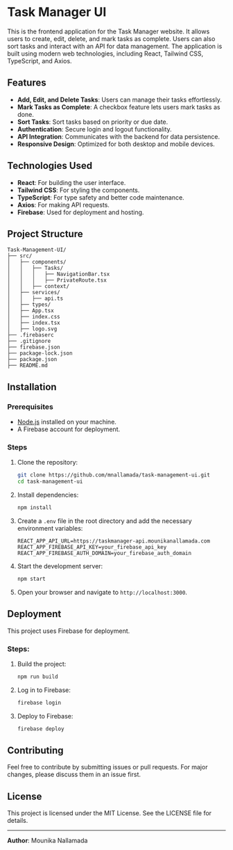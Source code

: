# Task Manager UI

This is the frontend application for the Task Manager website. It allows users to create, edit, delete, and mark tasks as complete. Users can also sort tasks and interact with an API for data management. The application is built using modern web technologies, including React, Tailwind CSS, TypeScript, and Axios.

## Features

- **Add, Edit, and Delete Tasks**: Users can manage their tasks effortlessly.
- **Mark Tasks as Complete**: A checkbox feature lets users mark tasks as done.
- **Sort Tasks**: Sort tasks based on priority or due date.
- **Authentication**: Secure login and logout functionality.
- **API Integration**: Communicates with the backend for data persistence.
- **Responsive Design**: Optimized for both desktop and mobile devices.

## Technologies Used

- **React**: For building the user interface.
- **Tailwind CSS**: For styling the components.
- **TypeScript**: For type safety and better code maintenance.
- **Axios**: For making API requests.
- **Firebase**: Used for deployment and hosting.

## Project Structure

```
Task-Management-UI/
├── src/
│   ├── components/
│   │   ├── Tasks/
│   │   │   ├── NavigationBar.tsx
│   │   │   ├── PrivateRoute.tsx
│   │   ├── context/
│   ├── services/
│   │   ├── api.ts
│   ├── types/
│   ├── App.tsx
│   ├── index.css
│   ├── index.tsx
│   ├── logo.svg
├── .firebaserc
├── .gitignore
├── firebase.json
├── package-lock.json
├── package.json
├── README.md
```

## Installation

### Prerequisites

- [Node.js](https://nodejs.org/) installed on your machine.
- A Firebase account for deployment.

### Steps

1. Clone the repository:
   ```bash
   git clone https://github.com/mnallamada/task-management-ui.git
   cd task-management-ui
   ```

2. Install dependencies:
   ```bash
   npm install
   ```

3. Create a `.env` file in the root directory and add the necessary environment variables:
   ```env
   REACT_APP_API_URL=https://taskmanager-api.mounikanallamada.com
   REACT_APP_FIREBASE_API_KEY=your_firebase_api_key
   REACT_APP_FIREBASE_AUTH_DOMAIN=your_firebase_auth_domain
   ```

4. Start the development server:
   ```bash
   npm start
   ```

5. Open your browser and navigate to `http://localhost:3000`.

## Deployment

This project uses Firebase for deployment.

### Steps:

1. Build the project:
   ```bash
   npm run build
   ```

2. Log in to Firebase:
   ```bash
   firebase login
   ```

3. Deploy to Firebase:
   ```bash
   firebase deploy
   ```

## Contributing

Feel free to contribute by submitting issues or pull requests. For major changes, please discuss them in an issue first.

## License

This project is licensed under the MIT License. See the LICENSE file for details.

---

**Author**: Mounika Nallamada

